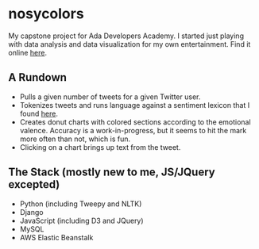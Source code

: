 # nosycolors

My capstone project for Ada Developers Academy.  I started just playing with data analysis and data visualization for my own entertainment.  Find it online [here](http://redsquirrelious.io).

## A Rundown
* Pulls a given number of tweets for a given Twitter user.  
* Tokenizes tweets and runs language against a sentiment lexicon that I found [here](http://saifmohammad.com/WebPages/lexicons.html). 
* Creates donut charts with colored sections according to the emotional valence.  Accuracy is a work-in-progress, but it seems to hit the mark more often than not, which is fun.  
* Clicking on a chart brings up text from the tweet.  

## The Stack (mostly new to me, JS/JQuery excepted)
* Python (including Tweepy and NLTK)
* Django
* JavaScript (including D3 and JQuery)
* MySQL
* AWS Elastic Beanstalk



